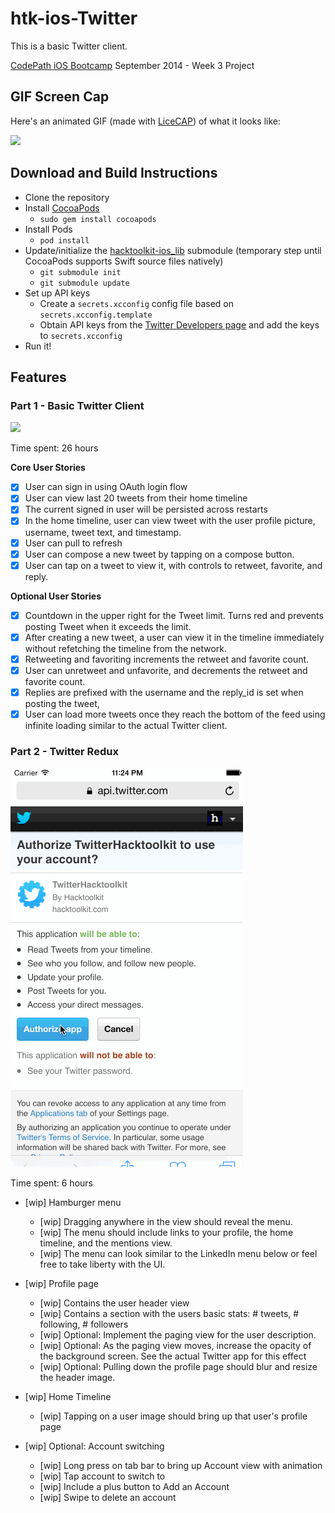 htk-ios-Twitter
============

This is a basic Twitter client.

[CodePath iOS Bootcamp](http://codepath.com/iosbootcamp) September 2014 - Week 3 Project

## GIF Screen Cap

Here's an animated GIF (made with [LiceCAP](http://www.cockos.com/licecap/)) of what it looks like:

![](https://raw.githubusercontent.com/hacktoolkit/htk-ios-Twitter/master/twitter_screencap_20141006.gif)

## Download and Build Instructions

* Clone the repository
* Install [CocoaPods](http://cocoapods.org/)
  * `sudo gem install cocoapods`
* Install Pods
  * `pod install`
* Update/initialize the [hacktoolkit-ios_lib](https://github.com/hacktoolkit/hacktoolkit-ios_lib) submodule (temporary step until CocoaPods supports Swift source files natively)
  * `git submodule init`
  * `git submodule update`
* Set up API keys
  * Create a `secrets.xcconfig` config file based on `secrets.xcconfig.template`
  * Obtain API keys from the [Twitter Developers page](http://www.twitter.com/developers/manage_api_keys) and add the keys to `secrets.xcconfig`
* Run it!

## Features

### Part 1 - Basic Twitter Client

![](https://raw.githubusercontent.com/hacktoolkit/htk-ios-Twitter/master/twitter_screencap_20141006.gif)

Time spent: 26 hours

**Core User Stories**

* [x] User can sign in using OAuth login flow
* [x] User can view last 20 tweets from their home timeline
* [x] The current signed in user will be persisted across restarts
* [x] In the home timeline, user can view tweet with the user profile picture, username, tweet text, and timestamp. 
* [x] User can pull to refresh
* [x] User can compose a new tweet by tapping on a compose button.
* [x] User can tap on a tweet to view it, with controls to retweet, favorite, and reply.

**Optional User Stories**

* [x] Countdown in the upper right for the Tweet limit. Turns red and prevents posting Tweet when it exceeds the limit.
* [x] After creating a new tweet, a user can view it in the timeline immediately without refetching the timeline from the network.
* [x] Retweeting and favoriting increments the retweet and favorite count.
* [x] User can unretweet and unfavorite, and decrements the retweet and favorite count.
* [x] Replies are prefixed with the username and the reply_id is set when posting the tweet,
* [x] User can load more tweets once they reach the bottom of the feed using infinite loading similar to the actual Twitter client.

### Part 2 - Twitter Redux

![](https://raw.githubusercontent.com/hacktoolkit/htk-ios-Twitter/master/twitter_redux_screencap.gif)

Time spent: 6 hours

* [wip] Hamburger menu
  * [wip] Dragging anywhere in the view should reveal the menu.
  * [wip] The menu should include links to your profile, the home timeline, and the mentions view.
  * [wip] The menu can look similar to the LinkedIn menu below or feel free to take liberty with the UI.

* [wip] Profile page
  * [wip] Contains the user header view
  * [wip] Contains a section with the users basic stats: # tweets, # following, # followers
  * [wip] Optional: Implement the paging view for the user description.
  * [wip] Optional: As the paging view moves, increase the opacity of the background screen. See the actual Twitter app for this effect
  * [wip] Optional: Pulling down the profile page should blur and resize the header image.

* [wip] Home Timeline
  * [wip] Tapping on a user image should bring up that user's profile page

* [wip] Optional: Account switching
  * [wip] Long press on tab bar to bring up Account view with animation
  * [wip] Tap account to switch to
  * [wip] Include a plus button to Add an Account
  * [wip] Swipe to delete an account
